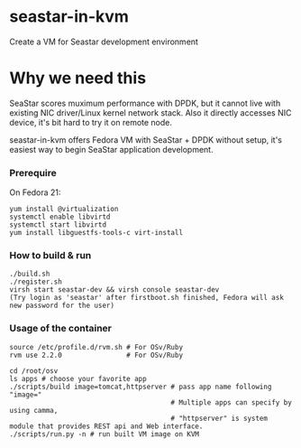 # seastar-in-kvm
Create a VM for Seastar development environment

# Why we need this
SeaStar scores muximum performance with DPDK, but it cannot live with existing NIC driver/Linux kernel network stack.
Also it directly accesses NIC device, it's bit hard to try it on remote node.

seastar-in-kvm offers Fedora VM with SeaStar + DPDK without setup, it's easiest way to begin SeaStar application development.

### Prerequire

On Fedora 21:
```
yum install @virtualization
systemctl enable libvirtd
systemctl start libvirtd
yum install libguestfs-tools-c virt-install
```

### How to build & run
```
./build.sh
./register.sh
virsh start seastar-dev && virsh console seastar-dev
(Try login as 'seastar' after firstboot.sh finished, Fedora will ask new password for the user)
```

### Usage of the container
```
source /etc/profile.d/rvm.sh # For OSv/Ruby
rvm use 2.2.0                # For OSv/Ruby

cd /root/osv
ls apps # choose your favorite app
./scripts/build image=tomcat,httpserver # pass app name following "image="
                                        # Multiple apps can specify by using camma,
                                        # "httpserver" is system module that provides REST api and Web interface.
./scripts/run.py -n # run built VM image on KVM
```

